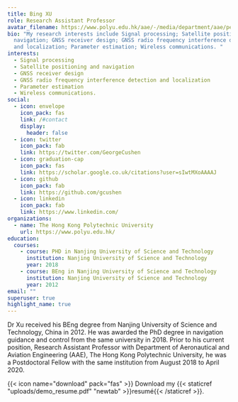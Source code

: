 ```yaml
---
title: Bing XU
role: Research Assistant Professor
avatar_filename: https://www.polyu.edu.hk/aae/-/media/department/aae/people/dr-xu-bing.jpg?bc=ffffff&h=860&w=560&hash=D057B9EF1D66AAA2697428D57D8BAF65
bio: "My research interests include Signal processing; Satellite positioning and
  navigation; GNSS receiver design; GNSS radio frequency interference detection
  and localization; Parameter estimation; Wireless communications. "
interests:
  - Signal processing
  - Satellite positioning and navigation
  - GNSS receiver design
  - GNSS radio frequency interference detection and localization
  - Parameter estimation
  - Wireless communications.
social:
  - icon: envelope
    icon_pack: fas
    link: /#contact
    display:
      header: false
  - icon: twitter
    icon_pack: fab
    link: https://twitter.com/GeorgeCushen
  - icon: graduation-cap
    icon_pack: fas
    link: https://scholar.google.co.uk/citations?user=sIwtMXoAAAAJ
  - icon: github
    icon_pack: fab
    link: https://github.com/gcushen
  - icon: linkedin
    icon_pack: fab
    link: https://www.linkedin.com/
organizations:
  - name: The Hong Kong Polytechnic University
    url: https://www.polyu.edu.hk/
education:
  courses:
    - course: PHD in Nanjing University of Science and Technology
      institution: Nanjing University of Science and Technology
      year: 2018
    - course: BEng in Nanjing University of Science and Technology
      institution: Nanjing University of Science and Technology
      year: 2012
email: ""
superuser: true
highlight_name: true
---
```

Dr Xu received his BEng degree from Nanjing University of Science and Technology, China in 2012. He was awarded the PhD degree in navigation guidance and control from the same university in 2018. Prior to his current position, Research Assistant Professor with Department of Aeronautical and Aviation Engineering (AAE), The Hong Kong Polytechnic University, he was a Postdoctoral Fellow with the same institution from August 2018 to April 2020.

{{< icon name="download" pack="fas" >}} Download my {{< staticref "uploads/demo_resume.pdf" "newtab" >}}resumé{{< /staticref >}}.